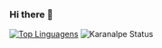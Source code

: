 ### Hi there 👋

<!--
**josuelopes512/josuelopes512** is a ✨ _special_ ✨ repository because its `README.md` (this file) appears on your GitHub profile.

Here are some ideas to get you started:

- 🔭 I’m currently working on ...
- 🌱 I’m currently learning ...
- 👯 I’m looking to collaborate on ...
- 🤔 I’m looking for help with ...
- 💬 Ask me about ...
- 📫 How to reach me: ...
- 😄 Pronouns: ...
- ⚡ Fun fact: ...
-->
[![Top Linguagens](https://github-readme-stats.vercel.app/api/top-langs/?username=josuelopes512&layout=compact)](https://github.com/josuelopes512/github-readme-stats)
![Karanalpe Status](https://github-readme-stats.vercel.app/api?username=josuelopes512&show_icons=true)
